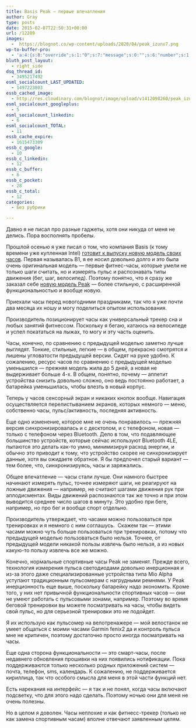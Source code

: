 ```yaml
---
title: Basis Peak — первые впечатления
author: Gray
type: posts
date: 2015-02-07T22:50:31+00:00
url: /12289
images:
  -  https://blognot.co/wp-content/uploads/2020/04/peak_izunv7.png
wp-to-buffer-pro:
  - 'a:4:{s:8:"override";s:1:"0";s:7:"message";s:0:"";s:6:"number";s:1:"1";s:16:"alternateMessage";s:0:"";}'
bluth_post_layout:
  - right_side
dsq_thread_id:
  - 3495217492
esml_socialcount_LAST_UPDATED:
  - 1497223803
essb_cached_image:
  - http://res.cloudinary.com/blognot/image/upload/v1412098260/peak_izunv7.png
esml_socialcount_googleplus:
  - 5
esml_socialcount_linkedin:
  - 6
esml_socialcount_TOTAL:
  - 11
essb_cache_expire:
  - 1615473309
essb_c_google:
  - 10
essb_c_linkedin:
  - 12
essb_c_buffer:
  - 6
essb_c_pocket:
  - 28
essb_c_total:
  - 12
categories:
  - Без рубрики

---
```








Давно я не писал про разные гаджеты, хотя они никуда от меня не делись. Пора восполнять пробелы.

Прошлой осенью я уже писал о том, что компания Basis (к тому времени уже купленная Intel) <a title="Basis представляет Peak" href="http://blognot.co/12137" target="_blank">готовит к выпуску новую модель своих часов</a>. Первая называлась B1, я ее носил довольно долго и это была очень оригинальная модель — первые фитнес-часы, которые умели не только шаги считать, но и измерять пульс и распознавать типы движения (бег, шаг, велосипед). Поэтому понятно, что я сразу же заказал себе <a href="http://www.mybasis.com/" target="_blank">новую модель Peak</a> — более стильную, с расширенной функциональностью и вообще новую.

Приехали часы перед новогодними праздниками, так что я уже почти два месяца их ношу и могу поделиться опытом использования.

Производитель позиционирует часы как универсальный трекер сна и любых занятий фитнессом. Поскольку я бегаю, катаюсь на велосипеде и успел покататься на лыжах, то могу и эту часть оценить.

Часы, конечно, по сравнению с предыдущей моделью заметно лучше выглядят. Тонкие, стильные, легкие — в общем, прекрасно смотрятся и лишены угловатости предыдущей версии. Сидят на руке удобно. К сожалению, ресурс часов по сравнению с предыдущей моделью уменьшился — прежняя модель жила до 5 дней, а новая не выдерживает больше 4-х. В общем, понятно, почему — аппетит устройства снизить довольно сложно, оно ведь постоянно работает, а батарейка уменьшилась, чтобы влезть в новый корпус.

Теперь у часов сенсорный экран и никаких кнопок вообще. Навигация осуществляется перелистыванием экранов, которых немного — меню, собственно часы, пульс/активность, последняя активность.

Еще одно изменение, которое мне не очень понравилось — прежняя версия синхронизировалась и с десктопом, и с телефоном, новая — только с телефоном через Bluetooth. Дело в том, что подавляющее большинство устройств, которые сейчас используют Bluetooth 4LE, пытаются это делать как-то умно, минимизируя расход энергии, и обычно это приводит к тому, что устройство скорее не синхронизирует данные, хотя вы ожидаете обратное. Я бы предпочел старый вариант — тем более, что, синхронизируясь, часы и заряжались.

Общее впечатление — часы стали лучше. Они намного быстрее начинают измерять пульс, точнее измеряют шаги, не реагируют на ложные движения — например, не считают шагами движения рук при аплодисментах. Виды движений распознаются так же точно и при этом выводится среднее число шагов в минуту. Это удобно при беге, например, но про бег и вообще спорт отдельно.

Производитель утверждает, что часами можно пользоваться при тренировках и я немного с ним соглашусь.  Скажем так — этими часами можно чуть больше пользоваться при тренировках, потому что предыдущей моделью пользоваться было нельзя. Точнее, от предыдущей модели никакой пользы извлечь было нельзя, а из новых какую-то пользу извлечь все же можно.

Конечно, нормальные спортивные часы Peak не заменят. Прежде всего, технология измерения пульса светодиодами довольно инерционная и из-за этого даже специализированные устройства типа Mio Alpha уступают традиционным пульсомерам с нагрудными ремнями. У Peak инерционность еще выше, поскольку батарейку надо экономить. Кроме того, у них нет привычной функциональности спортивных часов — они не умеют работать с пульсовыми зонами, например. Поэтому во время беговой тренировки вы можете посматривать на часы, чтобы видеть свой пульс, но для серьезной тренировки это не подойдет.

Я их использую как пульсомер на велотренажере — мой велостанок не умеет общаться с моими часами Garmin fenix2 да и контроль пульса мне не критичен, поэтому достаточно просто иногда посматривать на часы.

Еще одна сторона функциональности — это смарт-часы, после недавнего обновления прошивки на них появились нотификации. Пока поддерживаются только несколько родных приложений систем — почта, телефон, sms, календарь. К сожалению, не поддерживается кириллица, так что особого смысла для меня в этой части функций нет.

Есть нарекания на интерфейс — я так и не понял, когда часы включают подсветку, что для этого надо сделать. Поэтому ночью они для меня не очень полезны.

Но в целом я доволен. Часы неплохие и как фитнесс-трекер (только не как замена спортивным часам) вполне отвечают заявленным целям.